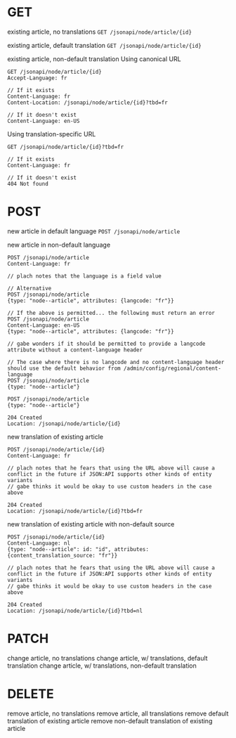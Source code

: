 # GET
existing article, no translations
`GET /jsonapi/node/article/{id}`

existing article, default translation
`GET /jsonapi/node/article/{id}`

existing article, non-default translation
Using canonical URL
```
GET /jsonapi/node/article/{id}
Accept-Language: fr

// If it exists
Content-Language: fr
Content-Location: /jsonapi/node/article/{id}?tbd=fr

// If it doesn't exist
Content-Language: en-US
```

Using translation-specific URL
```
GET /jsonapi/node/article/{id}?tbd=fr

// If it exists
Content-Language: fr

// If it doesn't exist
404 Not found
```

# POST
new article in default language
`POST /jsonapi/node/article`

new article in non-default language
```
POST /jsonapi/node/article
Content-Language: fr

// plach notes that the language is a field value

// Alternative
POST /jsonapi/node/article
{type: "node--article", attributes: {langcode: "fr"}}

// If the above is permitted... the following must return an error
POST /jsonapi/node/article
Content-Language: en-US
{type: "node--article", attributes: {langcode: "fr"}}

// gabe wonders if it should be permitted to provide a langcode attribute without a content-language header

// The case where there is no langcode and no content-language header should use the default behavior from /admin/config/regional/content-language
POST /jsonapi/node/article
{type: "node--article"}
```
```
POST /jsonapi/node/article
{type: "node--article"}

204 Created
Location: /jsonapi/node/article/{id}
```

new translation of existing article
```
POST /jsonapi/node/article/{id}
Content-Language: fr

// plach notes that he fears that using the URL above will cause a conflict in the future if JSON:API supports other kinds of entity variants
// gabe thinks it would be okay to use custom headers in the case above

204 Created
Location: /jsonapi/node/article/{id}?tbd=fr
```

new translation of existing article with non-default source
```
POST /jsonapi/node/article/{id}
Content-Language: nl
{type: "node--article": id: "id", attributes: {content_translation_source: "fr"}}

// plach notes that he fears that using the URL above will cause a conflict in the future if JSON:API supports other kinds of entity variants
// gabe thinks it would be okay to use custom headers in the case above

204 Created
Location: /jsonapi/node/article/{id}?tbd=nl
```

# PATCH
change article, no translations
change article, w/ translations, default translation
change article, w/ translations, non-default translation

# DELETE
remove article, no translations
remove article, all translations
remove default translation of existing article
remove non-default translation of existing article
